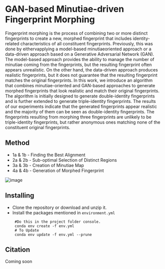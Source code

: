 # GAN-based Minutiae-driven Fingerprint Morphing

Fingerprint morphing is the process of combining two or more distinct fingerprints to create a new, morphed fingerprint that includes identity-related characteristics of all constituent fingerprints. Previously, this was done by eithervapplying a model-based minutiaeoriented approach or a data-driven approach based on a Generative Adversarial Network (GAN). The model-based approach provides the ability to manage the number of minutiae coming from the fingerprints, but the resulting fingerprint often appears unrealistic. On the other hand, the data-driven approach produces realistic fingerprints, but it does not guarantee that the resulting fingerprint matches the original fingerprints. In this work, we introduce an algorithm that combines minutiae-oriented and GAN-based approaches to generate morphed fingerprints that look realistic and match their original fingerprints. The algorithm is initially designed
to generate double-identity fingerprints and is further extended to generate triple-identity fingerprints. The results of our experiments indicate that the generated fingerprints appear realistic and the majority of them can be seen as double-identity fingerprints. The fingerprints resulting from morphing three fingerprints are unlikely to be triple-identity fingerprints, but rather anonymous ones matching none of the constituent original fingerprints.

## Method
* 1a & 1b - Finding the Best Alignment
* 2a & 2b - Sub-optimal Selection of Distinct Regions
* 3a & 3b - Creation of Minutiae Map
* 4a & 4b - Generation of Morphed Fingerprint

![image](https://github.com/user-attachments/assets/51146f8f-23ea-4540-8045-c425c729d961)


## Installing

* Clone the repository or download and unzip it.    
* Install the packages mentioned in `environment.yml`
   ```
    #Do this in the project folder console.
    conda env create -f env.yml
    # To Update
    conda env update -f env.yml --prune
  ```

## Citation
Coming soon
